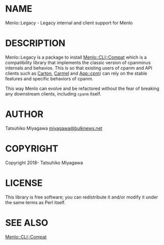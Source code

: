 # NAME

Menlo::Legacy - Legacy internal and client support for Menlo

# DESCRIPTION

Menlo::Legacy is a package to install [Menlo::CLI::Compat](https://metacpan.org/pod/Menlo::CLI::Compat) which is a
compatibility library that implements the classic version of cpanminus
internals and behavios. This is so that existing users of cpanm and
API clients such as [Carton](https://metacpan.org/pod/Carton), [Carmel](https://metacpan.org/pod/Carmel) and [App::cpm](https://metacpan.org/pod/App::cpm)) can rely on
the stable features and specific behaviors of cpanm.

This way Menlo can evolve and be refactored without the fear of
breaking any downstream clients, including `cpanm` itself.

# AUTHOR

Tatsuhiko Miyagawa <miyagawa@bulknews.net>

# COPYRIGHT

Copyright 2018- Tatsuhiko Miyagawa

# LICENSE

This library is free software; you can redistribute it and/or modify
it under the same terms as Perl itself.

# SEE ALSO

[Menlo::CLI::Compat](https://metacpan.org/pod/Menlo::CLI::Compat)
